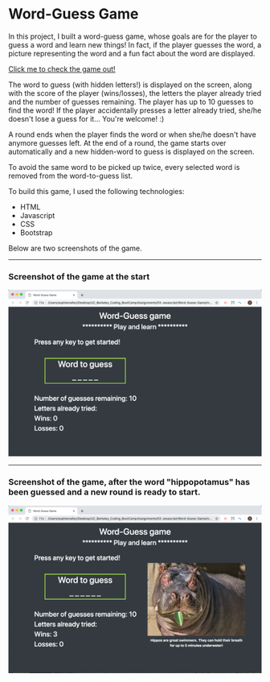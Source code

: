 # Word-Guess Game

In this project, I built a word-guess game, whose goals are for the player to guess a word and learn new things! In fact, if the player guesses the word, a picture representing the word and a fun fact about the word are displayed.

[Click me to check the game out!](https://sophm.github.io/Word-Guess-Game/)

The word to guess (with hidden letters!) is displayed on the screen, along with the score of the player (wins/losses), the letters the player already tried and the number of guesses remaining. The player has up to 10 guesses to find the word! If the player accidentally presses a letter already tried, she/he doesn't lose a guess for it... You're welcome! :)

A round ends when the player finds the word or when she/he doesn't have anymore guesses left. At the end of a round, the game starts over automatically and a new hidden-word to guess is displayed on the screen.

To avoid the same word to be picked up twice, every selected word is removed from the word-to-guess list.

To build this game, I used the following technologies:
- HTML
- Javascript
- CSS
- Bootstrap

Below are two screenshots of the game.

---

### Screenshot of the game at the start

![Screenshot of the game](https://github.com/SophM/Word-Guess-Game/blob/master/assets/screenshots_for_readme/Screenshot_beginning_of_the_game.png?raw=true)


---

### Screenshot of the game, after the word "hippopotamus" has been guessed and a new round is ready to start.

![Screenshot of the game when the word has been guessed](https://github.com/SophM/Word-Guess-Game/blob/master/assets/screenshots_for_readme/Screenshot_word_guessed.png?raw=true)